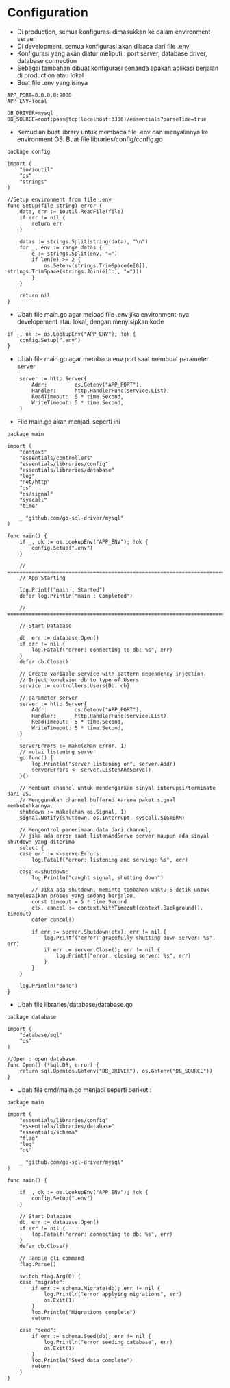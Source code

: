 # Configuration

* Di production, semua konfigurasi dimasukkan ke dalam environment server
* Di development, semua konfigurasi akan dibaca dari file .env
* Konfigurasi yang akan diatur meliputi : port server, database driver, database connection
* Sebagai tambahan dibuat konfigurasi penanda apakah aplikasi berjalan di production atau lokal
* Buat file .env yang isinya 

```text
APP_PORT=0.0.0.0:9000
APP_ENV=local

DB_DRIVER=mysql
DB_SOURCE=root:pass@tcp(localhost:3306)/essentials?parseTime=true
```

* Kemudian buat library untuk membaca file .env dan menyalinnya ke environment OS. Buat file libraries/config/config.go

```text
package config

import (
    "io/ioutil"
    "os"
    "strings"
)

//Setup environment from file .env
func Setup(file string) error {
    data, err := ioutil.ReadFile(file)
    if err != nil {
        return err
    }

    datas := strings.Split(string(data), "\n")
    for _, env := range datas {
        e := strings.Split(env, "=")
        if len(e) >= 2 {
            os.Setenv(strings.TrimSpace(e[0]), strings.TrimSpace(strings.Join(e[1:], "=")))
        }
    }

    return nil
}
```

* Ubah file main.go agar meload file .env jika environment-nya developement atau lokal, dengan menyisipkan kode

```text
if _, ok := os.LookupEnv("APP_ENV"); !ok {
    config.Setup(".env")
}
```

* Ubah file main.go agar membaca env port saat membuat parameter server

```text
    server := http.Server{
        Addr:         os.Getenv("APP_PORT"),
        Handler:      http.HandlerFunc(service.List),
        ReadTimeout:  5 * time.Second,
        WriteTimeout: 5 * time.Second,
    }
```

* File main.go akan menjadi seperti ini 

```text
package main

import (
    "context"
    "essentials/controllers"
    "essentials/libraries/config"
    "essentials/libraries/database"
    "log"
    "net/http"
    "os"
    "os/signal"
    "syscall"
    "time"

    _ "github.com/go-sql-driver/mysql"
)

func main() {
    if _, ok := os.LookupEnv("APP_ENV"); !ok {
        config.Setup(".env")
    }

    // =========================================================================
    // App Starting

    log.Printf("main : Started")
    defer log.Println("main : Completed")

    // =========================================================================

    // Start Database

    db, err := database.Open()
    if err != nil {
        log.Fatalf("error: connecting to db: %s", err)
    }
    defer db.Close()

    // Create variable service with pattern dependency injection.
    // Inject koneksion db to type of Users
    service := controllers.Users{Db: db}

    // parameter server
    server := http.Server{
        Addr:         os.Getenv("APP_PORT"),
        Handler:      http.HandlerFunc(service.List),
        ReadTimeout:  5 * time.Second,
        WriteTimeout: 5 * time.Second,
    }

    serverErrors := make(chan error, 1)
    // mulai listening server
    go func() {
        log.Println("server listening on", server.Addr)
        serverErrors <- server.ListenAndServe()
    }()

    // Membuat channel untuk mendengarkan sinyal interupsi/terminate dari OS.
    // Menggunakan channel buffered karena paket signal membutuhkannya.
    shutdown := make(chan os.Signal, 1)
    signal.Notify(shutdown, os.Interrupt, syscall.SIGTERM)

    // Mengontrol penerimaan data dari channel,
    // jika ada error saat listenAndServe server maupun ada sinyal shutdown yang diterima
    select {
    case err := <-serverErrors:
        log.Fatalf("error: listening and serving: %s", err)

    case <-shutdown:
        log.Println("caught signal, shutting down")

        // Jika ada shutdown, meminta tambahan waktu 5 detik untuk menyelesaikan proses yang sedang berjalan.
        const timeout = 5 * time.Second
        ctx, cancel := context.WithTimeout(context.Background(), timeout)
        defer cancel()

        if err := server.Shutdown(ctx); err != nil {
            log.Printf("error: gracefully shutting down server: %s", err)
            if err := server.Close(); err != nil {
                log.Printf("error: closing server: %s", err)
            }
        }
    }

    log.Println("done")
}
```

* Ubah file libraries/database/database.go 

```text
package database

import (
    "database/sql"
    "os"
)

//Open : open database
func Open() (*sql.DB, error) {
    return sql.Open(os.Getenv("DB_DRIVER"), os.Getenv("DB_SOURCE"))
}
```

* Ubah file cmd/main.go menjadi seperti berikut :

```text
package main

import (
    "essentials/libraries/config"
    "essentials/libraries/database"
    "essentials/schema"
    "flag"
    "log"
    "os"

    _ "github.com/go-sql-driver/mysql"
)

func main() {

    if _, ok := os.LookupEnv("APP_ENV"); !ok {
        config.Setup(".env")
    }

    // Start Database
    db, err := database.Open()
    if err != nil {
        log.Fatalf("error: connecting to db: %s", err)
    }
    defer db.Close()

    // Handle cli command
    flag.Parse()

    switch flag.Arg(0) {
    case "migrate":
        if err := schema.Migrate(db); err != nil {
            log.Println("error applying migrations", err)
            os.Exit(1)
        }
        log.Println("Migrations complete")
        return

    case "seed":
        if err := schema.Seed(db); err != nil {
            log.Println("error seeding database", err)
            os.Exit(1)
        }
        log.Println("Seed data complete")
        return
    }
}
```

